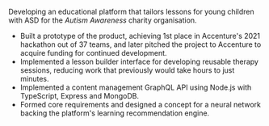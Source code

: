 Developing an educational platform that tailors lessons for young children with ASD for the _Autism Awareness_ charity organisation.

-   Built a prototype of the product, achieving 1st place in Accenture's 2021 hackathon
    out of 37 teams, and later pitched the project to Accenture to acquire funding for continued development.
-   Implemented a lesson builder interface for developing reusable therapy sessions,
    reducing work that previously would take hours to just minutes.
-   Implemented a content management GraphQL API using Node.js with TypeScript, Express and MongoDB.
-   Formed core requirements and designed a concept for a neural network backing
    the platform's learning recommendation engine.
